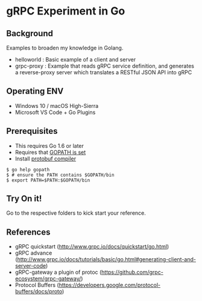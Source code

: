 gRPC Experiment in Go
======================

Background
-------------

Examples to broaden my knowledge in Golang. 

* helloworld : Basic example of a client and server
* grpc-proxy : Example that reads gRPC service definition, and generates a reverse-proxy server which translates a RESTful JSON API into gRPC

Operating ENV
-------------
- Windows 10 / macOS High-Sierra
- Microsoft VS Code + Go Plugins 

Prerequisites
-------------

- This requires Go 1.6 or later
- Requires that [GOPATH is set](https://golang.org/doc/code.html#GOPATH)
- Install [protobuf compiler](https://github.com/google/protobuf/blob/master/README.md#protocol-compiler-installation)

```
$ go help gopath
$ # ensure the PATH contains $GOPATH/bin
$ export PATH=$PATH:$GOPATH/bin
```

Try On it!
-------------

Go to the respective folders to kick start your reference.

References
-------------
* gRPC quickstart (http://www.grpc.io/docs/quickstart/go.html)
* gRPC advance (http://www.grpc.io/docs/tutorials/basic/go.html#generating-client-and-server-code)
* gRPC-gateway a plugin of protoc (https://github.com/grpc-ecosystem/grpc-gateway/)
* Protocol Buffers (https://developers.google.com/protocol-buffers/docs/proto)